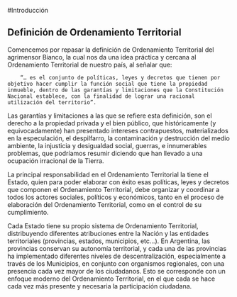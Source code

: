 #Introducción

## Definición de Ordenamiento Territorial

Comencemos por repasar la definición de Ordenamiento Territorial del agrimensor Bianco, la cual nos da una idea práctica y cercana al Ordenamiento Territorial de nuestro país, al señalar que:

        “… es el conjunto de políticas, leyes y decretos que tienen por objetivo hacer cumplir la función social que tiene la propiedad inmueble, dentro de las garantías y limitaciones que la Constitución Nacional establece, con la finalidad de lograr una racional utilización del territorio”.

Las garantías y limitaciones a las que se refiere esta definición, son el derecho a la propiedad privada y el bien público, que históricamente (y equivocadamente) han presentado intereses contrapuestos, materializados en la especulación, el despilfarro, la contaminación y destrucción del medio ambiente, la injusticia y desigualdad social, guerras, e innumerables problemas, que podríamos resumir diciendo que han llevado a una ocupación irracional de la Tierra.

La principal responsabilidad en el Ordenamiento Territorial la tiene el Estado, quien para poder elaborar con éxito esas políticas, leyes y decretos que componen el Ordenamiento Territorial, debe organizar y coordinar a todos los actores sociales, políticos y económicos, tanto en el proceso de elaboración del Ordenamiento Territorial, como en el control de su cumplimiento.

Cada Estado tiene su propio sistema de Ordenamiento Territorial, distribuyendo diferentes atribuciones entre la Nación y las entidades territoriales (provincias, estados, municipios, etc...). En Argentina, las provincias conservan su autonomía territorial, y cada una de las provincias ha implementado diferentes niveles de descentralización, especialmente a través de los Municipios, en conjunto con organismos regionales, con una presencia cada vez mayor de los ciudadanos. Esto se corresponde con un enfoque moderno del Ordenamiento Territorial, en el que cada se hace cada vez más presente y necesaria la participación ciudadana.
